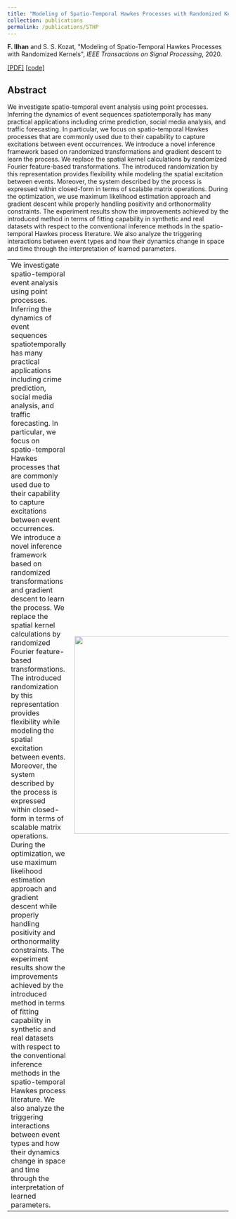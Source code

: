 ```yaml
---
title: "Modeling of Spatio-Temporal Hawkes Processes with Randomized Kernels"
collection: publications
permalink: /publications/STHP
---
```

**F. Ilhan** and S. S. Kozat, "Modeling of Spatio-Temporal Hawkes Processes with Randomized Kernels", <i>IEEE Transactions on Signal Processing</i>, 2020.

[[PDF]](https://ieeexplore.ieee.org/document/9177186) [[code]](https://github.com/fatih-ilhan/sthawkes)


## Abstract

We investigate spatio-temporal event analysis using point processes. 
Inferring the dynamics of event sequences spatiotemporally has many 
practical applications including crime prediction, social media analysis, and traffic forecasting. 
In particular, we focus on spatio-temporal Hawkes processes that are commonly used 
due to their capability to capture excitations between event occurrences. 
We introduce a novel inference framework based on randomized transformations 
and gradient descent to learn the process. We replace the spatial kernel calculations by randomized 
Fourier feature-based transformations. The introduced randomization by this representation 
provides flexibility while modeling the spatial excitation between events. 
Moreover, the system described by the process is expressed within closed-form 
in terms of scalable matrix operations. During the optimization, we use maximum 
likelihood estimation approach and gradient descent while properly handling positivity 
and orthonormality constraints. The experiment results show the improvements 
achieved by the introduced method in terms of fitting capability in synthetic and real datasets 
with respect to the conventional inference methods in the spatio-temporal Hawkes process literature. 
We also analyze the triggering interactions between event types and how their dynamics change in 
space and time through the interpretation of learned parameters.


<table class="table">
  <tbody class="table-body">
    <tr class="row">
      <td class="cell">
        We investigate spatio-temporal event analysis using point processes. 
        Inferring the dynamics of event sequences spatiotemporally has many 
        practical applications including crime prediction, social media analysis, and traffic forecasting. 
        In particular, we focus on spatio-temporal Hawkes processes that are commonly used 
        due to their capability to capture excitations between event occurrences. 
        We introduce a novel inference framework based on randomized transformations 
        and gradient descent to learn the process. We replace the spatial kernel calculations by randomized 
        Fourier feature-based transformations. The introduced randomization by this representation 
        provides flexibility while modeling the spatial excitation between events. 
        Moreover, the system described by the process is expressed within closed-form 
        in terms of scalable matrix operations. During the optimization, we use maximum 
        likelihood estimation approach and gradient descent while properly handling positivity 
        and orthonormality constraints. The experiment results show the improvements 
        achieved by the introduced method in terms of fitting capability in synthetic and real datasets 
        with respect to the conventional inference methods in the spatio-temporal Hawkes process literature. 
        We also analyze the triggering interactions between event types and how their dynamics change in 
        space and time through the interpretation of learned parameters.
      </td>
      <td class="cell">
        <img align="right" src="https://fatih-ilhan.github.io/images/profile.png" style="width: 450px;">
      </td>
    </tr>
  </tbody>
</table>